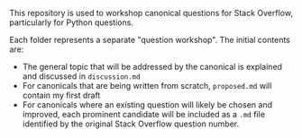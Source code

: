 This repository is used to workshop canonical questions for Stack Overflow, particularly for Python questions.

Each folder represents a separate "question workshop". The initial contents are:

* The general topic that will be addressed by the canonical is explained and discussed in `discussion.md`
* For canonicals that are being written from scratch, `proposed.md` will contain my first draft
* For canonicals where an existing question will likely be chosen and improved, each prominent candidate will be included as a `.md` file identified by the original Stack Overflow question number.